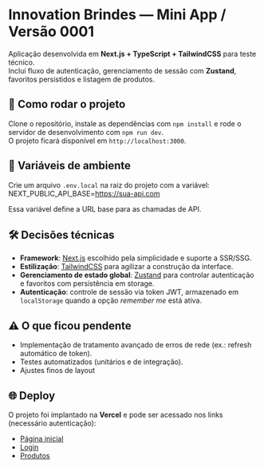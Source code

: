 # Innovation Brindes — Mini App / Versão 0001

Aplicação desenvolvida em **Next.js + TypeScript + TailwindCSS** para teste técnico.  
Inclui fluxo de autenticação, gerenciamento de sessão com **Zustand**, favoritos persistidos e listagem de produtos.

## 🚀 Como rodar o projeto

Clone o repositório, instale as dependências com `npm install` e rode o servidor de desenvolvimento com `npm run dev`.  
O projeto ficará disponível em `http://localhost:3000`.

## 🔑 Variáveis de ambiente

Crie um arquivo `.env.local` na raiz do projeto com a variável:
NEXT_PUBLIC_API_BASE=https://sua-api.com

Essa variável define a URL base para as chamadas de API.

## 🛠️ Decisões técnicas

- **Framework**: [Next.js](https://nextjs.org/) escolhido pela simplicidade e suporte a SSR/SSG.  
- **Estilização**: [TailwindCSS](https://tailwindcss.com/) para agilizar a construção da interface.  
- **Gerenciamento de estado global**: [Zustand](https://github.com/pmndrs/zustand) para controlar autenticação e favoritos com persistência em storage.  
- **Autenticação**: controle de sessão via token JWT, armazenado em `localStorage` quando a opção *remember me* está ativa.  


## ⚠️ O que ficou pendente

- Implementação de tratamento avançado de erros de rede (ex.: refresh automático de token).  
- Testes automatizados (unitários e de integração).  
- Ajustes finos de layout

## 🌐 Deploy

O projeto foi implantado na **Vercel** e pode ser acessado nos links (necessário autenticação):

- [Página inicial](https://mini-app-innovation-brindes.vercel.app/)  
- [Login](https://mini-app-innovation-brindes.vercel.app/login)  
- [Produtos](https://mini-app-innovation-brindes.vercel.app/produtos)